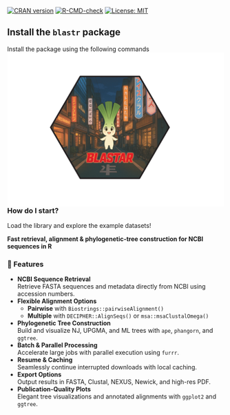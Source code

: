 
[![CRAN version](https://img.shields.io/cran/v/blastar.svg)](https://cran.r-project.org/package=blastar)  [![R-CMD-check](https://github.com/loukesio/blastar/actions/workflows/r.yml/badge.svg?branch=main)](https://github.com/loukesio/blastar/actions/workflows/r.yml)  [![License: MIT](https://img.shields.io/badge/license-MIT-blue.svg)](https://opensource.org/licenses/MIT)

## Install the `blastr` package
Install the package using the following commands   <img align="right" src="blastar_2000.png" alt="blastar logo" width="550" />

```r
# for now, you can install the developmental version of ltc
# first you need to install the devtools package 
# in case you have not already installed
install.packages("devtools") 
# and load it
library(devtools)

# then you can install the dev version of the ltc
devtools::install_github("loukesio/blastr")
# and load it
library(blastr)
```

<br>


### How do I start?
Load the library and explore the example datasets! 

**Fast retrieval, alignment & phylogenetic-tree construction for NCBI sequences in R**



 
### 🚀 Features

- **NCBI Sequence Retrieval**  
  Retrieve FASTA sequences and metadata directly from NCBI using accession numbers.
- **Flexible Alignment Options**  
  - **Pairwise** with `Biostrings::pairwiseAlignment()`  
  - **Multiple** with `DECIPHER::AlignSeqs()` or `msa::msaClustalOmega()`
- **Phylogenetic Tree Construction**  
  Build and visualize NJ, UPGMA, and ML trees with `ape`, `phangorn`, and `ggtree`.
- **Batch & Parallel Processing**  
  Accelerate large jobs with parallel execution using `furrr`.
- **Resume & Caching**  
  Seamlessly continue interrupted downloads with local caching.
- **Export Options**  
  Output results in FASTA, Clustal, NEXUS, Newick, and high-res PDF.
- **Publication-Quality Plots**  
  Elegant tree visualizations and annotated alignments with `ggplot2` and `ggtree`.

